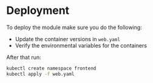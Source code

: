 # Deployment
To deploy the module make sure you do the following:
- Update the container versions in `web.yaml`
- Verify the environmental variables for the containers

After that run:
```bash
kubectl create namespace frontend
kubectl apply -f web.yaml
```